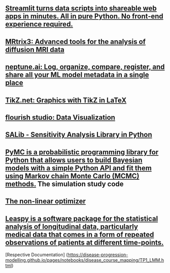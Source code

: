 ## [Streamlit turns data scripts into shareable web apps in minutes. All in pure Python. No front‑end experience required.](https://streamlit.io/)

## [MRtrix3: Advanced tools for the analysis of diffusion MRI data](https://www.mrtrix.org/)

## [neptune.ai: Log, organize, compare, register, and share all your ML model metadata in a single place](https://neptune.ai/)

## [TikZ.net: Graphics with TikZ in LaTeX](https://tikz.net/)

## [flourish studio: Data Visualization](https://app.flourish.studio/templates)

## [SALib - Sensitivity Analysis Library in Python](https://salib.readthedocs.io/en/latest/)

## [PyMC is a probabilistic programming library for Python that allows users to build Bayesian models with a simple Python API and fit them using Markov chain Monte Carlo (MCMC) methods.](https://www.pymc.io/welcome.html) The simulation study code

## [The non-linear optimizer](https://github.com/jjhartmann/Levenberg-Marquardt-Algorithm)

## [Leaspy is a software package for the statistical analysis of longitudinal data, particularly medical data that comes in a form of repeated observations of patients at different time-points.](https://gitlab.com/icm-institute/aramislab/leaspy)
[Respective Documentation] (https://disease-progression-modelling.github.io/pages/notebooks/disease_course_mapping/TP1_LMM.html)
